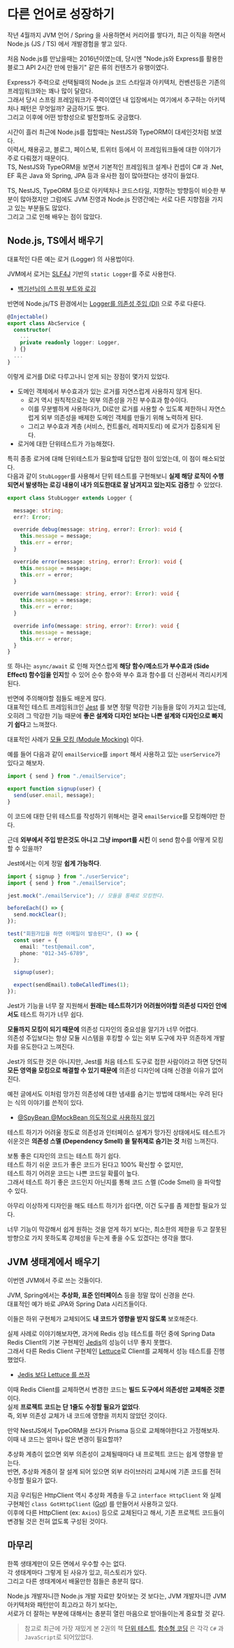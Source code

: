# 다른 언어로 성장하기

작년 4월까지 JVM 언어 / Spring 을 사용하면서 커리어를 쌓다가, 최근 이직을 하면서 Node.js (JS / TS) 에서 개발경험을 쌓고 있다.  
  
처음 Node.js를 만났을때는 2016년이였는데, 당시엔 "Node.js와 Express를 활용한 블로그 API 2시간 만에 만들기" 같은 류의 컨텐츠가 유행이였다.  

Express가 주력으로 선택될때의 Node.js 코드 스타일과 아키텍처, 컨벤션등은 기존의 프레임워크와는 꽤나 많이 달랐다.  
그래서 당시 스프링 프레임워크가 주력이였던 내 입장에서는 여기에서 추구하는 아키텍처나 패턴은 무엇일까? 궁금하기도 했다.  
그리고 이후에 어떤 방향성으로 발전할까도 궁금했다.  
  
시간이 흘러 최근에 Node.js를 접할때는 NestJS와 TypeORM이 대세인것처럼 보였다.  
이력서, 채용공고, 블로그, 페이스북, 트위터 등에서 이 프레임워크들에 대한 이야기가 주로 다뤄졌기 때문이다.  
TS, NestJS와 TypeORM을 보면서 기본적인 프레임워크 설계나 컨셉이 C# 과 .Net, EF 혹은 Java 와 Spring, JPA 등과 유사한 점이 많아졌다는 생각이 들었다.  

TS, NestJS, TypeORM 등으로 아키텍처나 코드스타일, 지향하는 방향등이 비슷한 부분이 많아졌지만 그럼에도 JVM 진영과 Node.js 진영간에는 서로 다른 지향점을 가지고 있는 부분들도 많았다.  
그리고 그로 인해 배우는 점이 많았다.  

## Node.js, TS에서 배우기

대표적인 다른 예는 로거 (Logger) 의 사용법이다.  
  
JVM에서 로거는 [SLF4J](https://www.slf4j.org/) 기반의 `static Logger`를 주로 사용한다.  

* [백기선님의 스프링 부트와 로깅](https://www.slideshare.net/whiteship/ss-47273947)

반면에 Node.js/TS 환경에서는 [Logger를 의존성 주입 (DI)](https://stackoverflow.com/a/9915056/264697) 으로 주로 다룬다.  

```ts
@Injectable()
export class AbcService {
  constructor(
	...
    private readonly logger: Logger,
  ) {}
  ...
}
```

이렇게 로거를 DI로 다루고나니 얻게 되는 장점이 몇가지 있었다.

* 도메인 객체에서 부수효과가 있는 로거를 자연스럽게 사용하지 않게 된다.
	* 로거 역시 원칙적으로는 외부 의존성을 가진 부수효과 함수이다.
	* 이를 무분별하게 사용하다가, DI로만 로거를 사용할 수 있도록 제한하니 자연스럽게 외부 의존성을 배제한 도메인 객체를 만들기 위해 노력하게 된다.
	* 그리고 부수효과 계층 (서비스, 컨트롤러, 레파지토리) 에 로거가 집중되게 된다.
* 로거에 대한 단위테스트가 가능해졌다.

특히 종종 로거에 대해 단위테스트가 필요할때 답답한 점이 있었는데, 이 점이 해소되었다.  
다음과 같이 `StubLogger`를 사용해서 단위 테스트를 구현해보니 **실제 해당 로직이 수행되면서 발생하는 로깅 내용이 내가 의도한대로 잘 남겨지고 있는지도 검증**할 수 있었다.

```ts
export class StubLogger extends Logger {

  message: string;
  err?: Error;

  override debug(message: string, error?: Error): void {
    this.message = message;
    this.err = error;
  }

  override error(message: string, error?: Error): void {
    this.message = message;
    this.err = error;
  }

  override warn(message: string, error?: Error): void {
    this.message = message;
    this.err = error;
  }

  override info(message: string, error?: Error): void {
    this.message = message;
    this.err = error;
  }
}
```

또 하나는 `async/await` 로 인해 자연스럽게 **해당 함수/메소드가 부수효과 (Side Effect) 함수임을 인지**할 수 있어 순수 함수와 부수 효과 함수를 더 신경써서 격리시키게 된다.  
  
반면에 주의해야할 점들도 배운게 많다.  
대표적인 테스트 프레임워크인 [Jest](https://jestjs.io/) 를 보면 정말 막강한 기능들을 많이 가지고 있는데, 오히려 그 막강한 기능 때문에 **좋은 설계와 디자인 보다는 나쁜 설계와 디자인으로 빠지기 쉽다**고 느껴졌다.  
  
대표적인 사례가 [모듈 모킹 (Module Mocking)](https://www.daleseo.com/jest-mock-modules/) 이다.  
  
예를 들어 다음과 같이 `emailService`를 `import` 해서 사용하고 있는 `userService`가 있다고 해보자.

```ts
import { send } from "./emailService";

export function signup(user) {
  send(user.email, message);
}
```

이 코드에 대한 단위 테스트를 작성하기 위해서는 결국 `emailService`를 모킹해야만 한다.  
  
근데 **외부에서 주입 받은것도 아니고 그냥 import를 시킨** 이 send 함수를 어떻게 모킹할 수 있을까?  
  
Jest에서는 이게 정말 **쉽게 가능하다**.

```ts
import { signup } from "./userService";
import { send } from "./emailService";

jest.mock("./emailService"); // 모듈을 통째로 모킹한다.

beforeEach(() => {
  send.mockClear();
});

test("회원가입을 하면 이메일이 발송된다", () => {
  const user = {
  	email: "test@email.com",
  	phone: "012-345-6789",
  };

  signup(user);

  expect(sendEmail).toBeCalledTimes(1);
});
```


Jest가 기능을 너무 잘 지원해서 **원래는 테스트하기가 어려웠어야할 의존성 디자인 안에서도** 테스트 하기가 너무 쉽다.  
  
**모듈까지 모킹이 되기 때문에** 의존성 디자인의 중요성을 알기가 너무 어렵다.  
의존성 주입보다는 항상 모듈 시스템을 후킹할 수 있는 외부 도구에 자꾸 의존하게 개발자를 유도한다고 느껴진다.  

Jest가 의도한 것은 아니지만, Jest를 처음 테스트 도구로 접한 사람이라고 하면 당연히 **모든 영역을 모킹으로 해결할 수 있기 때문에** 의존성 디자인에 대해 신경쓸 이유가 없어진다.  
  
예전 글에서도 이처럼 망가진 의존성에 대한 냄새를 숨기는 방법에 대해서는 우려 된다는 식의 이야기를 쓴적이 있다. 

* [@SpyBean @MockBean 의도적으로 사용하지 않기](https://jojoldu.tistory.com/320)

테스트 하기가 어려울 정도로 의존성과 인터페이스 설계가 망가진 상태에서도 테스트가 쉬운것은 **의존성 스멜 (Dependency Smell) 을 탈취제로 숨기는 것** 처럼 느껴진다. 

보통 좋은 디자인의 코드는 테스트 하기 쉽다.  
테스트 하기 쉬운 코드가 좋은 코드가 된다고 100% 확신할 수 없지만,  
테스트 하기 어려운 코드는 나쁜 코드일 확률이 높다.    
그래서 테스트 하기 좋은 코드인지 아닌지를 통해 코드 스멜 (Code Smell) 을 파악할 수 있다.  

아무리 이상하게 디자인을 해도 테스트 하기가 쉽다면, 이건 도구를 좀 제한할 필요가 있다.  
  
너무 기능이 막강해서 쉽게 원하는 것을 얻게 하기 보다는, 최소한의 제한을 두고 잘못된 방향으로 가지 못하도록 강제성을 두는게 좋을 수도 있겠다는 생각을 했다.
  
## JVM 생태계에서 배우기

이번엔 JVM에서 주로 쓰는 것들이다.  
  
JVM, Spring에서는 **추상화, 표준 인터페이스** 등을 정말 많이 신경을 쓴다.  
대표적인 예가 바로 JPA와 Spring Data 시리즈들이다.  
  
이들은 하위 구현체가 교체되어도 **내 코드가 영향을 받지 않도록** 보호해준다.  
  
실제 사례로 이야기해보자면, 과거에 Redis 성능 테스트를 하던 중에 Spring Data Redis Client의 기본 구현체인 [Jedis](https://github.com/redis/jedis)의 성능이 너무 좋지 못했다.  
그래서 다른 Redis Client 구현체인 [Lettuce](https://lettuce.io/)로 Client를 교체해서 성능 테스트를 진행했었다.  
  
* [Jedis 보다 Lettuce 를 쓰자](https://jojoldu.tistory.com/418)
  
이때 Redis Client를 교체하면서 변경한 코드는 **빌드 도구에서 의존성만 교체해준 것뿐**이다.  
실제 **프로젝트 코드는 단 1줄도 수정할 필요가 없었다**.  
즉, 외부 의존성 교체가 내 코드에 영향을 끼치지 않았던 것이다.  
  
만약 NestJS에서 TypeORM을 쓰다가 Prisma 등으로 교체해야한다고 가정해보자.  
이때 내 코드는 얼마나 많은 변경이 필요할까?  
  
추상화 계층이 없으면 외부 의존성이 교체될때마다 내 프로젝트 코드는 쉽게 영향을 받는다.  
반면, 추상화 계층이 잘 설계 되어 있으면 외부 라이브러리 교체시에 기존 코드를 전혀 수정할 필요가 없다.  
    
지금 우리팀은 HttpClient 역시 추상화 계층을 두고 `interface HttpClient` 와 실제 구현체인 `class GotHttpClient` ([Got](https://www.npmjs.com/package/got)) 를 만들어서 사용하고 있다.  
이후에 다른 HttpClient (ex: `Axios`) 등으로 교체된다고 해서, 기존 프로젝트 코드들이 변경될 것은 전혀 없도록 구성된 것이다.

## 마무리

한쪽 생태계만이 모든 면에서 우수할 수는 없다.  
각 생태계마다 그렇게 된 사유가 있고, 히스토리가 있다.  
그리고 다른 생태계에서 배울만한 점들은 충분히 많다.  

Node.js 개발자니깐 Node.js 개발 자료만 찾아보는 것 보다는,
JVM 개발자니깐 JVM 아키텍처와 패턴만이 최고라고 하기 보다는,  
서로가 더 잘하는 부분에 대해서는 충분히 열린 마음으로 받아들이는게 중요할 것 같다.

> 참고로 최근에 가장 재밌게 본 2권의 책 [단위 테스트](https://product.kyobobook.co.kr/detail/S000001805070), [함수형 코딩](https://product.kyobobook.co.kr/detail/S000001952246) 은 각각 `C#` 과 `JavaScript`로 되어있었다.
